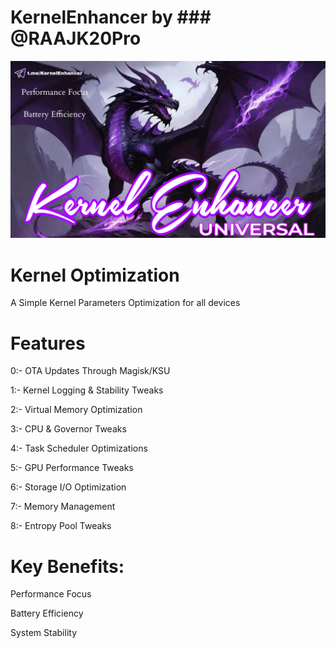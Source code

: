 # KernelEnhancer by ### @RAAJK20Pro

![image alt](https://github.com/RAAJK20Pro/KernelEnhancer/blob/d98376855fd276eb2621cf657e582c98f56f6f67/KernelEnhancer.png)
# Kernel Optimization
A Simple Kernel Parameters Optimization for all devices
# Features

0:- OTA Updates Through Magisk/KSU

1:- Kernel Logging & Stability Tweaks

2:- Virtual Memory Optimization

3:- CPU & Governor Tweaks

4:- Task Scheduler Optimizations

5:- GPU Performance Tweaks

6:- Storage I/O Optimization

7:- Memory Management

8:- Entropy Pool Tweaks

# Key Benefits:
Performance Focus

Battery Efficiency

System Stability
